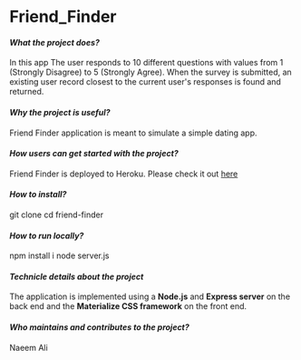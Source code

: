 # Friend_Finder #
#### *What the project does?* ####
In this app The user responds to 10 different questions with values from 1 (Strongly Disagree) to 5 (Strongly Agree). When the survey is submitted, an existing user record closest to the current user's responses is found and returned.

#### *Why the project is useful?* ####
Friend Finder application is meant to simulate a simple dating app.

#### *How users can get started with the project?* ####
Friend Finder is deployed to Heroku. Please check it out [here](https://still-shelf-35211.herokuapp.com/)

#### *How to install?* ####
git clone [](git@github.com:alinaeem4321/Friend-Finder.git)
cd friend-finder 

#### *How to run locally?* ####
npm install i
node server.js

#### *Technicle details about the project* ####
The application is implemented using a **Node.js** and **Express server** on the back end and the **Materialize CSS framework** on the front end.

#### *Who maintains and contributes to the project?* ####
Naeem Ali
